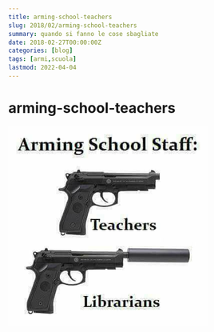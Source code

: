 ```yaml
---
title: arming-school-teachers
slug: 2018/02/arming-school-teachers
summary: quando si fanno le cose sbagliate
date: 2018-02-27T00:00:00Z
categories: [blog]
tags: [armi,scuola]
lastmod: 2022-04-04
---
```

# arming-school-teachers
![](img/arming-school-teachers.jpg)